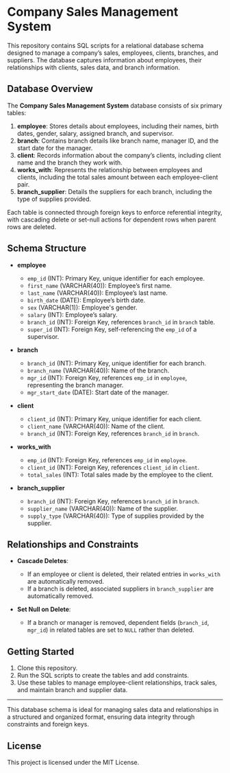 # Company Sales Management System

This repository contains SQL scripts for a relational database schema designed to manage a company’s sales, employees, clients, branches, and suppliers. The database captures information about employees, their relationships with clients, sales data, and branch information.

## Database Overview

The **Company Sales Management System** database consists of six primary tables:

1. **employee**: Stores details about employees, including their names, birth dates, gender, salary, assigned branch, and supervisor.
2. **branch**: Contains branch details like branch name, manager ID, and the start date for the manager.
3. **client**: Records information about the company’s clients, including client name and the branch they work with.
4. **works_with**: Represents the relationship between employees and clients, including the total sales amount between each employee-client pair.
5. **branch_supplier**: Details the suppliers for each branch, including the type of supplies provided.

Each table is connected through foreign keys to enforce referential integrity, with cascading delete or set-null actions for dependent rows when parent rows are deleted.

## Schema Structure

- **employee**
    - `emp_id` (INT): Primary Key, unique identifier for each employee.
    - `first_name` (VARCHAR(40)): Employee’s first name.
    - `last_name` (VARCHAR(40)): Employee’s last name.
    - `birth_date` (DATE): Employee’s birth date.
    - `sex` (VARCHAR(1)): Employee's gender.
    - `salary` (INT): Employee’s salary.
    - `branch_id` (INT): Foreign Key, references `branch_id` in `branch` table.
    - `super_id` (INT): Foreign Key, self-referencing the `emp_id` of a supervisor.

- **branch**
    - `branch_id` (INT): Primary Key, unique identifier for each branch.
    - `branch_name` (VARCHAR(40)): Name of the branch.
    - `mgr_id` (INT): Foreign Key, references `emp_id` in `employee`, representing the branch manager.
    - `mgr_start_date` (DATE): Start date of the manager.

- **client**
    - `client_id` (INT): Primary Key, unique identifier for each client.
    - `client_name` (VARCHAR(40)): Name of the client.
    - `branch_id` (INT): Foreign Key, references `branch_id` in `branch`.

- **works_with**
    - `emp_id` (INT): Foreign Key, references `emp_id` in `employee`.
    - `client_id` (INT): Foreign Key, references `client_id` in `client`.
    - `total_sales` (INT): Total sales made by the employee to the client.

- **branch_supplier**
    - `branch_id` (INT): Foreign Key, references `branch_id` in `branch`.
    - `supplier_name` (VARCHAR(40)): Name of the supplier.
    - `supply_type` (VARCHAR(40)): Type of supplies provided by the supplier.

## Relationships and Constraints

- **Cascade Deletes**:
  - If an employee or client is deleted, their related entries in `works_with` are automatically removed.
  - If a branch is deleted, associated suppliers in `branch_supplier` are automatically removed.

- **Set Null on Delete**:
  - If a branch or manager is removed, dependent fields (`branch_id`, `mgr_id`) in related tables are set to `NULL` rather than deleted.

## Getting Started

1. Clone this repository.
2. Run the SQL scripts to create the tables and add constraints.
3. Use these tables to manage employee-client relationships, track sales, and maintain branch and supplier data.

---

This database schema is ideal for managing sales data and relationships in a structured and organized format, ensuring data integrity through constraints and foreign keys.

## License

This project is licensed under the MIT License.
